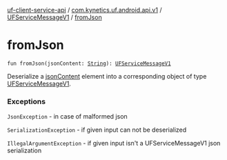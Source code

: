 [uf-client-service-api](../../index.md) / [com.kynetics.uf.android.api.v1](../index.md) / [UFServiceMessageV1](index.md) / [fromJson](./from-json.md)

# fromJson

`fun fromJson(jsonContent: `[`String`](https://kotlinlang.org/api/latest/jvm/stdlib/kotlin/-string/index.html)`): `[`UFServiceMessageV1`](index.md)

Deserialize a [jsonContent](from-json.md#com.kynetics.uf.android.api.v1.UFServiceMessageV1.Companion$fromJson(kotlin.String)/jsonContent) element into a corresponding object of type [UFServiceMessageV1](index.md).

### Exceptions

`JsonException` - in case of malformed json

`SerializationException` - if given input can not be deserialized

`IllegalArgumentException` - if given input isn't a UFServiceMessageV1 json serialization